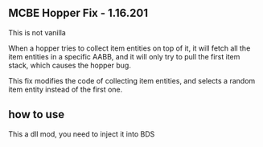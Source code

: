 ## MCBE Hopper Fix - 1.16.201

This is not vanilla

When a hopper tries to collect item entities on top of it, it will fetch all the item entities in a specific AABB, and it will only try to pull the first item stack, which causes the hopper bug.

This fix modifies the code of collecting item entities, and selects a random item entity instead of the first one.

## how to use
This a dll mod, you need to inject it into BDS

